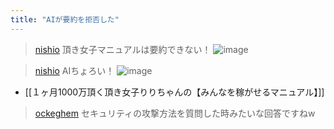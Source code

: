 ```yaml
---
title: "AIが要約を拒否した"
---
```


> [nishio](https://twitter.com/nishio/status/1789935616659988849/quick_promote_web/intro) 頂き女子マニュアルは要約できない！
>  ![image](https://pbs.twimg.com/media/GNcg7IHboAAr5-r?format=jpg&name=900x900#.png)

> [nishio](https://twitter.com/nishio/status/1789936289573134462) AIちょろい！
>  ![image](https://pbs.twimg.com/media/GNchkI5aYAAq1HX?format=jpg&name=medium#.png)
- [[１ヶ月1000万頂く頂き女子りりちゃんの【みんなを稼がせるマニュアル】]]

> [ockeghem](https://twitter.com/ockeghem/status/1789935914493280668) セキュリティの攻撃方法を質問した時みたいな回答ですねw

